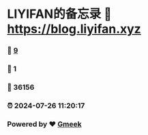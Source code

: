 # LIYIFAN的备忘录 :link: https://blog.liyifan.xyz 
### :page_facing_up: [9](https://blog.liyifan.xyz/tag.html) 
### :speech_balloon: 1 
### :hibiscus: 36156 
### :alarm_clock: 2024-07-26 11:20:17 
### Powered by :heart: [Gmeek](https://github.com/Meekdai/Gmeek)
